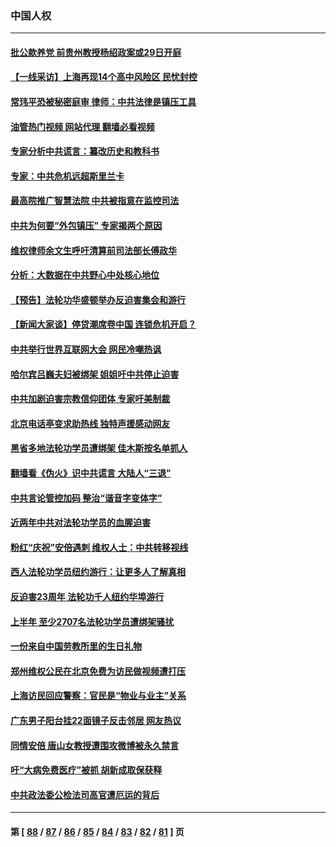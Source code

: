 ### 中国人权
---
#### [批公款养党 前贵州教授杨绍政案或29日开庭](../../pages/ncid278/n13782827.md?07180845) 
#### [【一线采访】上海再现14个高中风险区 民忧封控](../../pages/ncid278/n13782770.md?07180845) 
#### [常玮平恐被秘密庭审 律师：中共法律是镇压工具](../../pages/ncid278/n13782253.md?07180845) 
#### [油管热门视频 网站代理 翻墙必看视频](http://209.222.30.114:81/youtube.html?07180845)
#### [专家分析中共谎言：纂改历史和教科书](../../pages/ncid278/n13781542.md?07180845) 
#### [专家：中共危机远超斯里兰卡](../../pages/ncid278/n13782248.md?07180845) 
#### [最高院推广智慧法院 中共被指意在监控司法](../../pages/ncid278/n13781949.md?07180845) 
#### [中共为何要“外包镇压” 专家揭两个原因](../../pages/ncid278/n13781906.md?07180845) 
#### [维权律师余文生呼吁清算前司法部长傅政华](../../pages/ncid278/n13781829.md?07180845) 
#### [分析：大数据在中共野心中处核心地位](../../pages/ncid278/n13781736.md?07180845) 
#### [【预告】法轮功华盛顿举办反迫害集会和游行](../../pages/ncid278/n13781661.md?07180845) 
#### [【新闻大家谈】停贷潮席卷中国 连锁危机开启？](../../pages/ncid278/n13781582.md?07180845) 
#### [中共举行世界互联网大会 网民冷嘲热讽](../../pages/ncid278/n13780577.md?07180845) 
#### [哈尔宾吕巍夫妇被绑架 姐姐吁中共停止迫害](../../pages/ncid278/n13780481.md?07180845) 
#### [中共加剧迫害宗教信仰团体 专家吁美制裁](../../pages/ncid278/n13780252.md?07180845) 
#### [北京电话亭变求助热线 独特声援感动网友](../../pages/ncid278/n13780127.md?07180845) 
#### [黑省多地法轮功学员遭绑架 佳木斯按名单抓人](../../pages/ncid278/n13779958.md?07180845) 
#### [翻墙看《伪火》识中共谎言 大陆人“三退”](../../pages/ncid278/n13779275.md?07180845) 
#### [中共言论管控加码 整治“谐音字变体字”](../../pages/ncid278/n13779959.md?07180845) 
#### [近两年中共对法轮功学员的血腥迫害](../../pages/ncid278/n13778445.md?07180845) 
#### [粉红“庆祝”安倍遇刺 维权人士：中共转移视线](../../pages/ncid278/n13778704.md?07180845) 
#### [西人法轮功学员纽约游行：让更多人了解真相](../../pages/ncid278/n13778030.md?07180845) 
#### [反迫害23周年 法轮功千人纽约华埠游行](../../pages/ncid278/n13777927.md?07180845) 
#### [上半年 至少2707名法轮功学员遭绑架骚扰](../../pages/ncid278/n13776397.md?07180845) 
#### [一份来自中国劳教所里的生日礼物](../../pages/ncid278/n13777122.md?07180845) 
#### [郑州维权公民在北京免费为访民做视频遭打压](../../pages/ncid278/n13777238.md?07180845) 
#### [上海访民回应警察：官民是“物业与业主”关系](../../pages/ncid278/n13777046.md?07180845) 
#### [广东男子阳台挂22面镜子反击邻居 网友热议](../../pages/ncid278/n13777031.md?07180845) 
#### [同情安倍 唐山女教授遭围攻微博被永久禁言](../../pages/ncid278/n13776964.md?07180845) 
#### [吁“大病免费医疗”被抓  胡新成取保获释](../../pages/ncid278/n13776806.md?07180845) 
#### [中共政法委公检法司高官遭厄运的背后](../../pages/ncid278/n13774880.md?07180845) 

---
#### 第 [ [88](./88.md?07180845) / [87](./87.md?07180845) / [86](./86.md?07180845) / [85](./85.md?07180845) / [84](./84.md?07180845) / [83](./83.md?07180845) / [82](./82.md?07180845) / [81](./81.md?07180845) ] 页
